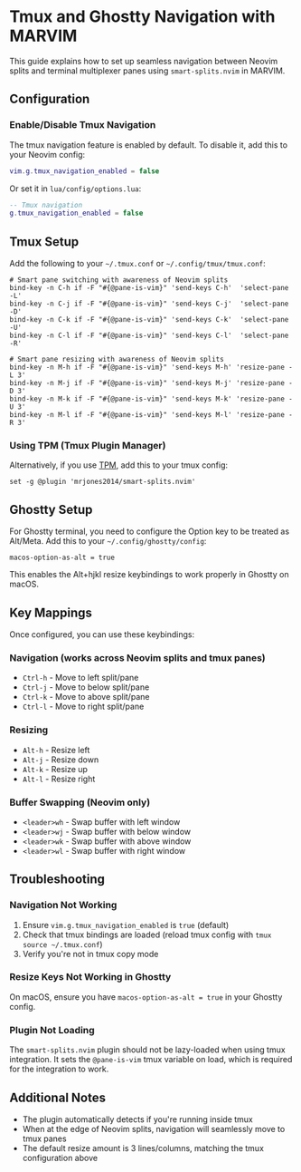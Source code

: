 # Tmux and Ghostty Navigation with MARVIM

This guide explains how to set up seamless navigation between Neovim splits and terminal multiplexer panes using `smart-splits.nvim` in MARVIM.

## Configuration

### Enable/Disable Tmux Navigation

The tmux navigation feature is enabled by default. To disable it, add this to your Neovim config:

```lua
vim.g.tmux_navigation_enabled = false
```

Or set it in `lua/config/options.lua`:

```lua
-- Tmux navigation
g.tmux_navigation_enabled = false
```

## Tmux Setup

Add the following to your `~/.tmux.conf` or `~/.config/tmux/tmux.conf`:

```tmux
# Smart pane switching with awareness of Neovim splits
bind-key -n C-h if -F "#{@pane-is-vim}" 'send-keys C-h'  'select-pane -L'
bind-key -n C-j if -F "#{@pane-is-vim}" 'send-keys C-j'  'select-pane -D'
bind-key -n C-k if -F "#{@pane-is-vim}" 'send-keys C-k'  'select-pane -U'
bind-key -n C-l if -F "#{@pane-is-vim}" 'send-keys C-l'  'select-pane -R'

# Smart pane resizing with awareness of Neovim splits
bind-key -n M-h if -F "#{@pane-is-vim}" 'send-keys M-h' 'resize-pane -L 3'
bind-key -n M-j if -F "#{@pane-is-vim}" 'send-keys M-j' 'resize-pane -D 3'
bind-key -n M-k if -F "#{@pane-is-vim}" 'send-keys M-k' 'resize-pane -U 3'
bind-key -n M-l if -F "#{@pane-is-vim}" 'send-keys M-l' 'resize-pane -R 3'
```

### Using TPM (Tmux Plugin Manager)

Alternatively, if you use [TPM](https://github.com/tmux-plugins/tpm), add this to your tmux config:

```tmux
set -g @plugin 'mrjones2014/smart-splits.nvim'
```

## Ghostty Setup

For Ghostty terminal, you need to configure the Option key to be treated as Alt/Meta. Add this to your `~/.config/ghostty/config`:

```
macos-option-as-alt = true
```

This enables the Alt+hjkl resize keybindings to work properly in Ghostty on macOS.

## Key Mappings

Once configured, you can use these keybindings:

### Navigation (works across Neovim splits and tmux panes)
- `Ctrl-h` - Move to left split/pane
- `Ctrl-j` - Move to below split/pane
- `Ctrl-k` - Move to above split/pane
- `Ctrl-l` - Move to right split/pane

### Resizing
- `Alt-h` - Resize left
- `Alt-j` - Resize down
- `Alt-k` - Resize up
- `Alt-l` - Resize right

### Buffer Swapping (Neovim only)
- `<leader>wh` - Swap buffer with left window
- `<leader>wj` - Swap buffer with below window
- `<leader>wk` - Swap buffer with above window
- `<leader>wl` - Swap buffer with right window

## Troubleshooting

### Navigation Not Working

1. Ensure `vim.g.tmux_navigation_enabled` is `true` (default)
2. Check that tmux bindings are loaded (reload tmux config with `tmux source ~/.tmux.conf`)
3. Verify you're not in tmux copy mode

### Resize Keys Not Working in Ghostty

On macOS, ensure you have `macos-option-as-alt = true` in your Ghostty config.

### Plugin Not Loading

The `smart-splits.nvim` plugin should not be lazy-loaded when using tmux integration. It sets the `@pane-is-vim` tmux variable on load, which is required for the integration to work.

## Additional Notes

- The plugin automatically detects if you're running inside tmux
- When at the edge of Neovim splits, navigation will seamlessly move to tmux panes
- The default resize amount is 3 lines/columns, matching the tmux configuration above